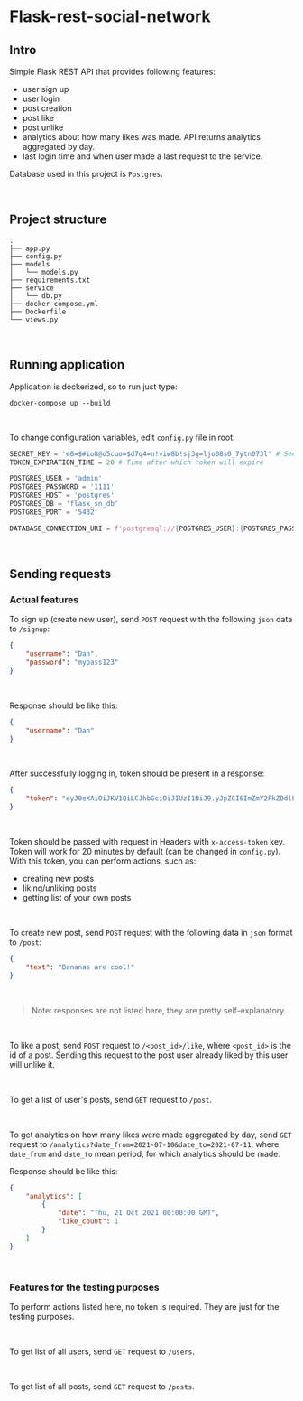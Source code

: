 # Flask-rest-social-network

## Intro

Simple Flask REST API that provides following features:
- user sign up
- user login
- post creation
- post like
- post unlike
- analytics about how many likes was made. API returns analytics aggregated by day.
- last login time and when user made a last request to the service.

Database used in this project is ```Postgres```.

<br>

## Project structure

```
.
├── app.py
├── config.py
├── models
│   └── models.py
├── requirements.txt
├── service
│   └── db.py
├── docker-compose.yml
├── Dockerfile
└── views.py
```

<br>

## Running application

Application is dockerized, so to run just type:
```shell
docker-compose up --build
```

<br>

To change configuration variables, edit ```config.py``` file in root:
```python
SECRET_KEY = 'e8=$#io8@o5cuo=$d7q4=n!viw8b!sj3g=ljo08s0_7ytn073l' # Secret key
TOKEN_EXPIRATION_TIME = 20 # Time after which token will expire

POSTGRES_USER = 'admin'
POSTGRES_PASSWORD = '1111'
POSTGRES_HOST = 'postgres'
POSTGRES_DB = 'flask_sn_db'
POSTGRES_PORT = '5432'

DATABASE_CONNECTION_URI = f'postgresql://{POSTGRES_USER}:{POSTGRES_PASSWORD}@{POSTGRES_HOST}:{POSTGRES_PORT}/{POSTGRES_DB}'
```
<br>

## Sending requests

### Actual features

To sign up (create new user), send ```POST``` request with the following ```json``` data to ```/signup```:
```json
{
    "username": "Dan",
    "password": "mypass123"
}
```

<br>

Response should be like this:
```json
{
    "username": "Dan"
}
```

<br>

After successfully logging in, token should be present in a response:
```json
{
    "token": "eyJ0eXAiOiJKV1QiLCJhbGciOiJIUzI1NiJ9.yJpZCI6ImZmY2FkZDdlLTkwMDctNGE5MC1iMjc5LTY4MDk0MGZlNzVhNSIsImV4cCI6MTYyNTg1MzQyMX0.XWZBFNPVsfALz0JGg22keNJAWwABMJBjRFkeiaciw7s"
}
```

<br>

Token should be passed with request in Headers with ```x-access-token``` key.
Token will work for 20 minutes by default (can be changed in ```config.py```).
With this token, you can perform actions, such as:

- creating new posts
- liking/unliking posts
- getting list of your own posts

<br>

To create new post, send ```POST``` request with the following data in ```json``` format to ```/post```:
```json
{
    "text": "Bananas are cool!"
}
```

<br>

> Note: responses are not listed here, they are pretty self-explanatory.

<br>

To like a post, send ```POST``` request to ```/<post_id>/like```, where ```<post_id>``` is the id of a post.
Sending this request to the post user already liked by this user will unlike it.

<br>

To get a list of user's posts, send ```GET``` request to ```/post```.

<br>

To get analytics on how many likes were made aggregated by day, send ```GET``` request to ```/analytics?date_from=2021-07-10&date_to=2021-07-11```, where ```date_from``` and ```date_to``` mean period, for which analytics should be made.

Response should be like this:
```json
{
    "analytics": [
        {
            "date": "Thu, 21 Oct 2021 00:00:00 GMT",
            "like_count": 1
        }
    ]
}
```

<br>

### Features for the testing purposes

To perform actions listed here, no token is required. They are just for the testing purposes.

<br>

To get list of all users, send ```GET``` request to ```/users```.

<br>

To get list of all posts, send ```GET``` request to ```/posts```.

<br>
<br>
